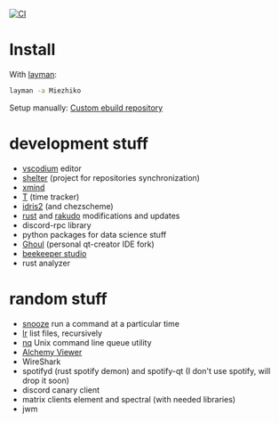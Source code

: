 [![CI](https://github.com/Miezhiko/Overlay/actions/workflows/repoman.yml/badge.svg)](https://github.com/Miezhiko/Overlay/actions/workflows/repoman.yml)

# Install

With [layman](https://wiki.gentoo.org/wiki/Layman):

```sh
layman -a Miezhiko
```

Setup manually: [Custom ebuild repository](https://wiki.gentoo.org/wiki/Custom_ebuild_repository)


# development stuff

 - [vscodium](https://vscodium.com/) editor
 - [shelter](https://github.com/Miezhiko/Shelter) (project for repositories synchronization)
 - [xmind](https://www.xmind.net)
 - [T](https://github.com/Miezhiko/T) (time tracker)
 - [idris2](https://www.idris-lang.org/) (and chezscheme)
 - [rust](https://www.rust-lang.org) and [rakudo](https://rakudo.org) modifications and updates
 - discord-rpc library
 - python packages for data science stuff
 - [Ghoul](https://github.com/Miezhiko/Ghoul) (personal qt-creator IDE fork)
 - [beekeeper studio](https://www.beekeeperstudio.io)
 - rust analyzer

# random stuff

 - [snooze](https://github.com/leahneukirchen/snooze) run a command at a particular time
 - [lr](https://github.com/leahneukirchen/lr) list files, recursively
 - [nq](https://github.com/leahneukirchen/nq) Unix command line queue utility
 - [Alchemy Viewer](https://alchemyviewer.org)
 - WireShark
 - spotifyd (rust spotify demon) and spotify-qt (I don't use spotify, will drop it soon)
 - discord canary client
 - matrix clients element and spectral (with needed libraries)
 - jwm
